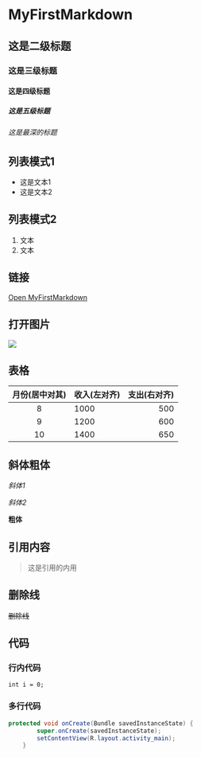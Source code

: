 # MyFirstMarkdown
## 这是二级标题
### 这是三级标题
#### 这是四级标题
##### 这是五级标题
###### 这是最深的标题

## 列表模式1
- 这是文本1
- 这是文本2

## 列表模式2
1. 文本
2. 文本

## 链接
[Open MyFirstMarkdown](https://github.com/337540029/MyFirstMarkdown)

## 打开图片
![](https://img.alicdn.com/tfs/TB1_uT8a5ERMeJjSspiXXbZLFXa-143-59.png)

## 表格
月份(居中对其)|收入(左对齐)|支出(右对齐)
:-:|:-|-:
8   |1000|500
9   |1200|600
10  |1400|650

## 斜体粗体
*斜体1*

_斜体2_

**粗体**

## 引用内容
>这是引用的内用

## 删除线
~~删除线~~

## 代码
### 行内代码
`int i = 0;`

### 多行代码
```java
protected void onCreate(Bundle savedInstanceState) {
        super.onCreate(savedInstanceState);
        setContentView(R.layout.activity_main);
    }
```
